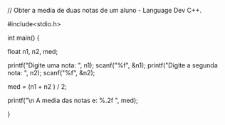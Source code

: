 // Obter a media de duas notas de um aluno - Language Dev C++.

#include<stdio.h>

int main()
{

  float n1, n2, med;

  printf("Digite uma nota: ", n1);
  scanf("%f", &n1);
  printf("Digite a segunda nota: ", n2);
  scanf("%f", &n2);
  
  med = (n1 + n2 ) / 2;
  
  printf("\n A media das notas e: %.2f ", med);

}
